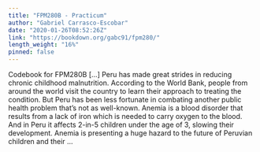 ```yaml
---
title: "FPM280B - Practicum"
author: "Gabriel Carrasco-Escobar"
date: "2020-01-26T08:52:26Z"
link: "https://bookdown.org/gabc91/fpm280/"
length_weight: "16%"
pinned: false
---
```


Codebook for FPM280B [...] Peru has made great strides in reducing chronic childhood malnutrition. According to the World Bank, people from around the world visit the country to learn their approach to treating the condition. But Peru has been less fortunate in combating another public health problem that’s not as well-known. Anemia is a blood disorder that results from a lack of iron which is needed to carry oxygen to the blood. And in Peru it affects 2-in-5 children under the age of 3, slowing their development. Anemia is presenting a huge hazard to the future of Peruvian children and their  ...
